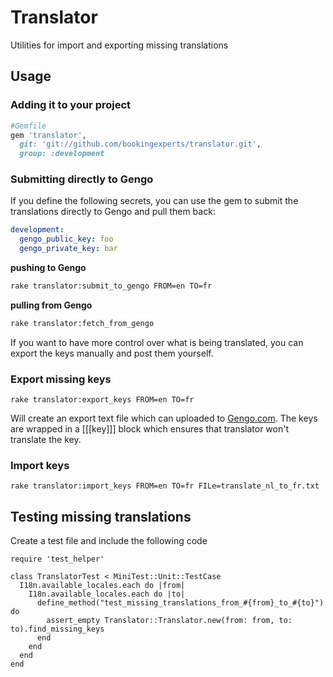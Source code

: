 # Translator

Utilities for import and exporting missing translations

## Usage

### Adding it to your project

```ruby
#Gemfile
gem 'translator',
  git: 'git://github.com/bookingexperts/translator.git',
  group: :development
```

### Submitting directly to Gengo

If you define the following secrets, you can use the gem to submit the
translations directly to Gengo and pull them back:

```yaml
development:
  gengo_public_key: foo
  gengo_private_key: bar
```

**pushing to Gengo**

```bash
rake translator:submit_to_gengo FROM=en TO=fr
```

**pulling from Gengo**

```bash
rake translator:fetch_from_gengo
```

If you want to have more control over what is being translated, you can export
the keys manually and post them yourself.

### Export missing keys

```
rake translator:export_keys FROM=en TO=fr
```

Will create an export text file which can uploaded to [Gengo.com](http://gengo.com/).
The keys are wrapped in a [[[key]]] block which ensures that translator won't translate the key.

### Import keys

```
rake translator:import_keys FROM=en TO=fr FILe=translate_nl_to_fr.txt
```

## Testing missing translations

Create a test file and include the following code

```
require 'test_helper'

class TranslatorTest < MiniTest::Unit::TestCase
  I18n.available_locales.each do |from|
    I18n.available_locales.each do |to|
      define_method("test_missing_translations_from_#{from}_to_#{to}") do
        assert_empty Translator::Translator.new(from: from, to: to).find_missing_keys
      end
    end
  end
end
```
